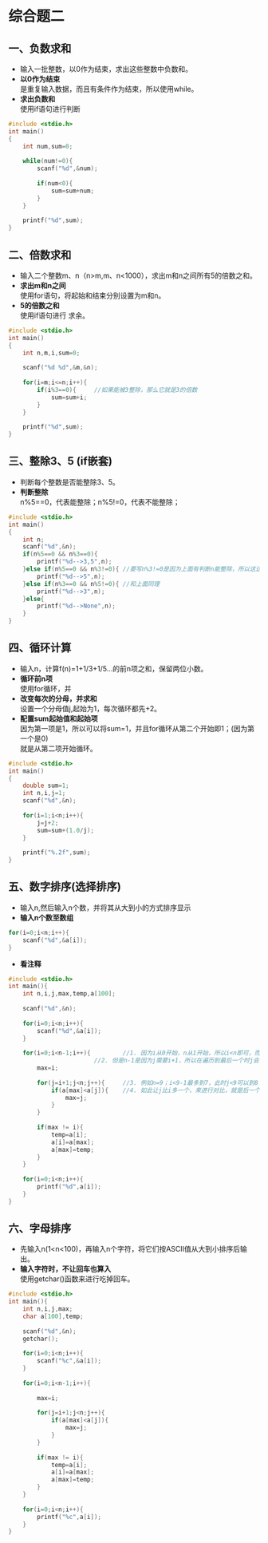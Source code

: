 # 综合题二
## 一、负数求和
* 输入一批整数，以0作为结束，求出这些整数中负数和。
* **以0作为结束**<br>
    是重复输入数据，而且有条件作为结束，所以使用while。
* **求出负数和**<br>
    使用if语句进行判断
```c
#include <stdio.h>
int main()
{
	int num,sum=0;
  
	while(num!=0){
		scanf("%d",&num);
		
		if(num<0){
			sum=sum+num;
		}
	}
	
	printf("%d",sum);
} 
```

## 二、倍数求和
* 输入二个整数m、n（n>m,m、n<1000），求出m和n之间所有5的倍数之和。
* **求出m和n之间**<br>
    使用for语句，将起始和结束分别设置为m和n。
* **5的倍数之和**<br>
    使用if语句进行 求余。
```c
#include <stdio.h>
int main()
{
	int n,m,i,sum=0;
	
	scanf("%d %d",&m,&n);
	
	for(i=m;i<=n;i++){
		if(i%3==0){		//如果能被3整除，那么它就是3的倍数
			sum=sum+i;
		}	
	}
	
	printf("%d",sum);
}
```

## 三、整除3、5 (if嵌套)
* 判断每个整数是否能整除3、5。 
* **判断整除**<br>
    n%5==0，代表能整除；n%5!=0，代表不能整除；
```c
#include <stdio.h>
int main()
{
	int n;
	scanf("%d",&n);
	if(n%5==0 && n%3==0){
		printf("%d-->3,5",n);
	}else if(n%5==0 && n%3!=0){	//要写n%3!=0是因为上面有判断n能整除，所以这边需要不能整除
		printf("%d-->5",n);
	}else if(n%3==0 && n%5!=0){	//和上面同理
		printf("%d-->3",n);
	}else{
		printf("%d-->None",n);
	}
}
```

## 四、循环计算
* 输入n，计算f(n)=1+1/3+1/5…的前n项之和，保留两位小数。
* **循环前n项**<br>
    使用for循环，并
* **改变每次的分母，并求和**<br>
    设置一个分母值j,起始为1，每次循环都先+2。
* **配置sum起始值和起始项**<br>
    因为第一项是1，所以可以将sum=1，并且for循环从第二个开始即1；(因为第一个是0)<br>
    就是从第二项开始循环。
```c
#include <stdio.h>
int main()
{
	double sum=1; 
	int n,i,j=1;
	scanf("%d",&n);
	
	for(i=1;i<n;i++){
		j=j+2;
		sum=sum+(1.0/j);
	} 
	
	printf("%.2f",sum);
}
```

## 五、数字排序(选择排序)
* 输入n,然后输入n个数，并将其从大到小的方式排序显示
* **输入n个数至数组**<br>
```c
for(i=0;i<n;i++){
	scanf("%d",&a[i]);	
}
```
* **看注释**
```c
#include <stdio.h>
int main(){
	int n,i,j,max,temp,a[100];
	
	scanf("%d",&n);
	
	for(i=0;i<n;i++){
		scanf("%d",&a[i]);	
	}
	
	for(i=0;i<n-1;i++){			//1. 因为i从0开始，n从1开始，所以i<n即可，而非i<=n；
						//2. 但是n-1是因为j需要i+1，所以在遍历到最后一个时j会溢出。
		max=i;				
	
		for(j=i+1;j<n;j++){		//3. 例如n=9；i<9-1最多到7，此时j<9可以到8 即j能为0-8，共9个数。
			if(a[max]<a[j]){	//4. 如此让j比i多一个，来进行对比，就是后一个值和前一个进行对比
				max=j;		
			}
		}
		
		if(max != i){
			temp=a[i];
			a[i]=a[max];
			a[max]=temp;
		} 
	}
	
	for(i=0;i<n;i++){
		printf("%d",a[i]);
	}
} 
```

## 六、字母排序
* 先输入n(1<n<100)，再输入n个字符，将它们按ASCII值从大到小排序后输出。
* **输入字符时，不让回车也算入**<br>
    使用getchar()函数来进行吃掉回车。
    
```c
#include <stdio.h>
int main(){
	int n,i,j,max;
	char a[100],temp;
	
	scanf("%d",&n);
	getchar();
	
	for(i=0;i<n;i++){
		scanf("%c",&a[i]);
	}
	
	for(i=0;i<n-1;i++){
		
		max=i;
		
		for(j=i+1;j<n;j++){
			if(a[max]<a[j]){
				max=j;
			}
		}
		
		if(max != i){
			temp=a[i];
			a[i]=a[max];
			a[max]=temp;
		}
	}
	
	for(i=0;i<n;i++){
		printf("%c",a[i]);
	}
}
```
